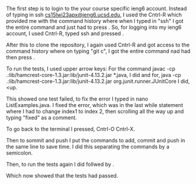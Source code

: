The first step is to login to the your course specific ieng6 account. 
Instead of typing in ssh cs15lwi23apx@ieng6.ucsd.edu, I used the Cntrl-R which provided me with the command history where when I typed in "ssh" I got the entire command and just had to press <enter>. 
 So, for logging into my ieng6 account, I used Cntrl-R, typed ssh and pressed <enter>.
  
  After this to clone the repository, I again used Cntrl-R and got access to the command history where on typing "git c", I got the entire command nad had then press <enter>.
  
  To run the tests, I used upper arrow keys: 
  For the command javac -cp .:lib/hamcrest-core-1.3.jar:lib/junit-4.13.2.jar *.java, I did <up><up><up><up><up><up><enter>
  and for, java -cp .:lib/hamcrest-core-1.3.jar:lib/junit-4.13.2.jar org.junit.runner.JUnitCore I did,<up<up><up><up><up><up><enter>.
  
  This showed one test failed, to fix the error I typed in nano ListExamples.java.
  I fixed the error, which was in the last while statement where I had to change index1 to index 2, then scrolling all the way up and typing "fixed" as a comment. 
  
  To go back to the terminal I pressed, Cntrl-O <enter> Cntrl-X. 
  
  Then to sommit and push I put the commands to add, commit and push in the same line to save time. I did this separating the commands by a semicolon. 
  
  Then, to run the tests again I did <up><up><up><up><enter> follwed by <up><up><up><up><up><enter>.
  
 Which now showed that the tests had passed. 
  
  
  
  
  
  
  











